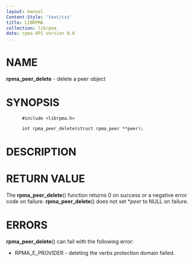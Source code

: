 ```yaml
---
layout: manual
Content-Style: 'text/css'
title: LIBRPMA
collection: librpma
date: rpma API version 0.0
...
```


[comment]: <> (SPDX-License-Identifier: BSD-3-Clause)
[comment]: <> (Copyright 2020, Intel Corporation)

NAME
====

**rpma\_peer\_delete** - delete a peer object

SYNOPSIS
========

          #include <librpma.h>

          int rpma_peer_delete(struct rpma_peer **peer);

DESCRIPTION
===========

RETURN VALUE
============

The **rpma\_peer\_delete**() function returns 0 on success or a negative
error code on failure. **rpma\_peer\_delete**() does not set \**peer* to
NULL on failure.

ERRORS
======

**rpma\_peer\_delete**() can fail with the following error:

-   RPMA\_E\_PROVIDER - deleting the verbs protection domain failed.
